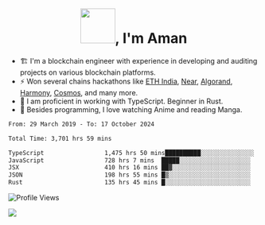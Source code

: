 <h1 align="center"><img src="https://media2.giphy.com/media/v1.Y2lkPTc5MGI3NjExZmx5c2N1N2lkbjg5NnI3ajI2ZXhxZ24yZ3cxcmJibTZrMWZkbjlxaSZlcD12MV9pbnRlcm5hbF9naWZfYnlfaWQmY3Q9Zw/AFdcYElkoNAUE/giphy.webp" width="70">, I'm Aman</h1>

- 🏗️ I'm a blockchain engineer with experience in developing and auditing projects on various blockchain platforms.
- ⚡ Won several chains hackathons like [ETH India](https://devfolio.co/projects/hivm-hybrid-intent-virtual-machine-3ba1), [Near](https://medium.com/encode-club/encode-x-near-hackathon-finale-prizewinners-and-summary-fcf6e409ab07), [Algorand](https://algorand-innovate.hackerearth.com), [Harmony](https://medium.com/harmony-one/winners-of-the-hack-the-horizon-hackathon-ae04f95b71ab), [Cosmos](https://www.hackerearth.com/challenges/hackathon/hackatom-india/), and many more.
- 🌊 I am proficient in working with TypeScript. Beginner in Rust.
- 🍣 Besides programming, I love watching Anime and reading Manga.

<!--START_SECTION:waka-->

```txt
From: 29 March 2019 - To: 17 October 2024

Total Time: 3,701 hrs 59 mins

TypeScript                 1,475 hrs 50 mins██████████░░░░░░░░░░░░░░░   39.87 %
JavaScript                 728 hrs 7 mins  █████░░░░░░░░░░░░░░░░░░░░   19.67 %
JSX                        410 hrs 16 mins ██▓░░░░░░░░░░░░░░░░░░░░░░   11.08 %
JSON                       198 hrs 55 mins █▒░░░░░░░░░░░░░░░░░░░░░░░   05.37 %
Rust                       135 hrs 45 mins █░░░░░░░░░░░░░░░░░░░░░░░░   03.67 %
```

<!--END_SECTION:waka-->

![Profile Views](https://komarev.com/ghpvc/?username=amanraj1608&label=Profile%20views&color=0e75b6&style=flat-square)

![](https://hit.yhype.me/github/profile?user_id=42104907)
